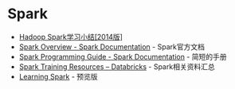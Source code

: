 # Spark

* [Hadoop Spark学习小结[2014版]](http://dongfeiwww.com/hadoop/2014/08/15/spark/)
* [Spark Overview - Spark Documentation](https://spark.apache.org/docs/latest/) - Spark官方文档
* [Spark Programming Guide - Spark  Documentation](https://spark.apache.org/docs/latest/programming-guide.html) - 简短的手册
* [Spark Training Resources – Databricks](http://databricks.com/spark-training-resources) - Spark相关资料汇总 
* [Learning Spark](https://www.safaribooksonline.com/library/view/learning-spark/9781449359034/) - 预览版
